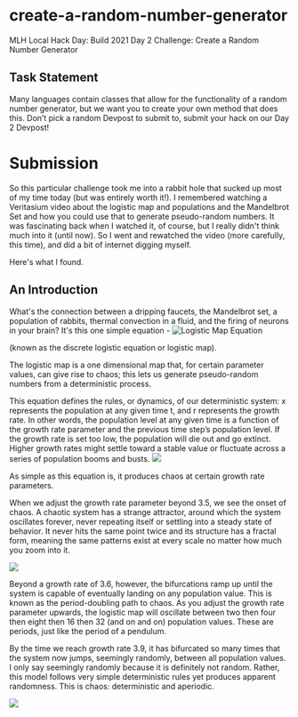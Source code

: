 # create-a-random-number-generator
MLH Local Hack Day: Build 2021 Day 2 Challenge: Create a Random Number Generator

## Task Statement
Many languages contain classes that allow for the functionality of a random number generator, but we want you to create your own method that does this. Don’t pick a random Devpost to submit to, submit your hack on our Day 2 Devpost!

# Submission
So this particular challenge took me into a rabbit hole that sucked up most of my time today (but was entirely worth it!). I remembered watching a Veritasium video about the logistic map and populations and the Mandelbrot Set and how you could use that to generate pseudo-random numbers. It was fascinating back when I watched it, of course, but I really didn't think much into it (until now). So I went and rewatched the video (more carefully, this time), and did a bit of internet digging myself.

Here's what I found.

## An Introduction
What's the connection between a dripping faucets, the Mandelbrot set, a population of rabbits, thermal convection in a fluid, and the firing of neurons in your brain?
It's this one simple equation -
![Logistic Map Equation](￼￼https://s0.wp.com/latex.php?latex=x_%7Bt%2B1%7D+%3D+r+x_t+%281-x_t%29&bg=ffffff&fg=000&s=0&c=20201002)

(known as the discrete logistic equation or logistic map).

The logistic map is a one dimensional map that, for certain parameter values, can give rise to chaos; this lets us generate pseudo-random numbers from a deterministic process.

This equation defines the rules, or dynamics, of our deterministic system: x represents the population at any given time t, and r represents the growth rate. In other words, the population level at any given time is a function of the growth rate parameter and the previous time step’s population level. If the growth rate is set too low, the population will die out and go extinct. Higher growth rates might settle toward a stable value or fluctuate across a series of population booms and busts.
![](https://i2.wp.com/geoffboeing.com/wp-content/uploads/2015/03/logistic-model-line.png?resize=624%2C359&ssl=1)

As simple as this equation is, it produces chaos at certain growth rate parameters.

When we adjust the growth rate parameter beyond 3.5, we see the onset of chaos. A chaotic system has a strange attractor, around which the system oscillates forever, never repeating itself or settling into a steady state of behavior. It never hits the same point twice and its structure has a fractal form, meaning the same patterns exist at every scale no matter how much you zoom into it.

![](https://i2.wp.com/geoffboeing.com/wp-content/uploads/2015/03/logistic-bifurcation-full1.png?w=613&ssl=1)

Beyond a growth rate of 3.6, however, the bifurcations ramp up until the system is capable of eventually landing on any population value. This is known as the period-doubling path to chaos. As you adjust the growth rate parameter upwards,  the logistic map will oscillate between two then four then eight then 16 then 32 (and on and on) population values. These are periods, just like the period of a pendulum.

By the time we reach growth rate 3.9, it has bifurcated so many times that the system now jumps, seemingly randomly, between all population values. I only say seemingly randomly because it is definitely not random. Rather, this model follows very simple deterministic rules yet produces apparent randomness. This is chaos: deterministic and aperiodic.

![](https://i1.wp.com/geoffboeing.com/wp-content/uploads/2015/03/logistic-bifurcation-narrow1.png?w=616&ssl=1)

